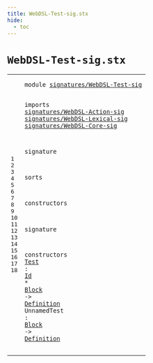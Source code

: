 ```yaml
---
title: WebDSL-Test-sig.stx
hide:
  - toc
---
```


# `WebDSL-Test-sig.stx`



[pdmosses/webdsl-statix/webdslstatix/src-gen/statix/signatures/WebDSL-Test-sig.stx]: https://github.com/pdmosses/webdsl-statix/blob/master/webdslstatix/src-gen/statix/signatures/WebDSL-Test-sig.stx "The source file on GitHub"

<div class="stx"><table class="highlighttable"><tbody><tr><td class="linenos"><div class="linenodiv"><pre><span></span>1
2
3
4
5
6
7
8
9
10
11
12
13
14
15
16
17
18
</pre></div></td>
<td class="code"><pre><code><span class="keyword">module</span> <a href="../webdsl-statix-sig.stx/#signatures/WebDSL-Test-sig_707_733" id="signatures/WebDSL-Test-sig_7_33" title="Referenced at ../webdsl-statix-sig.stx line 24"><span class="token sort_ModuleID">signatures/WebDSL-Test-sig</span></a>

<span class="keyword">imports</span>
  <a href="../WebDSL-Action-sig.stx/#signatures/WebDSL-Action-sig_7_35" id="signatures/WebDSL-Action-sig_45_73" title="Defined at ../WebDSL-Action-sig.stx line 1"><span class="token sort_ModuleID">signatures/WebDSL-Action-sig</span></a>
  <a href="../WebDSL-Lexical-sig.stx/#signatures/WebDSL-Lexical-sig_7_36" id="signatures/WebDSL-Lexical-sig_76_105" title="Defined at ../WebDSL-Lexical-sig.stx line 1"><span class="token sort_ModuleID">signatures/WebDSL-Lexical-sig</span></a>
  <a href="../WebDSL-Core-sig.stx/#signatures/WebDSL-Core-sig_7_33" id="signatures/WebDSL-Core-sig_108_134" title="Defined at ../WebDSL-Core-sig.stx line 1"><span class="token sort_ModuleID">signatures/WebDSL-Core-sig</span></a>

<span class="keyword">signature</span>

  <span class="keyword">sorts</span>

  <span class="keyword">constructors</span>

<span class="keyword">signature</span>

  <span class="keyword">constructors</span>
    <a href="../../../../trans/static-semantics/webdsl-actions.stx/#Test_14402_14406" id="Test_202_206" title="Referenced at ../../../../trans/static-semantics/webdsl-actions.stx line 345"><span class="token sort_OpId">Test</span></a> <span class="operator">:</span> <span class="cons_SimpleSort"><a href="../WebDSL-Lexical-sig.stx/#Id_194_196" id="Id_209_211" title="Defined at ../WebDSL-Lexical-sig.stx line 14"><span class="token sort_OpId">Id</span></a></span> <span class="operator">*</span> <span class="cons_SimpleSort"><a href="../WebDSL-Action-sig.stx/#Block_255_260" id="Block_214_219" title="Defined at ../WebDSL-Action-sig.stx line 15"><span class="token sort_OpId">Block</span></a></span> <span class="operator">-&gt;</span> <span class="cons_SimpleSort"><a href="../WebDSL-Core-sig.stx/#Definition_310_320" id="Definition_223_233" title="Defined at ../WebDSL-Core-sig.stx line 20"><span class="token sort_OpId">Definition</span></a></span>
    <span id="UnnamedTest_238_249" title="Not referenced locally, nor via imports"><span class="token sort_OpId">UnnamedTest</span></span> <span class="operator">:</span> <span class="cons_SimpleSort"><a href="../WebDSL-Action-sig.stx/#Block_255_260" id="Block_252_257" title="Defined at ../WebDSL-Action-sig.stx line 15"><span class="token sort_OpId">Block</span></a></span> <span class="operator">-&gt;</span> <span class="cons_SimpleSort"><a href="../WebDSL-Core-sig.stx/#Definition_310_320" id="Definition_261_271" title="Defined at ../WebDSL-Core-sig.stx line 20"><span class="token sort_OpId">Definition</span></a></span>
</code></pre></td></tr></tbody></table></div>